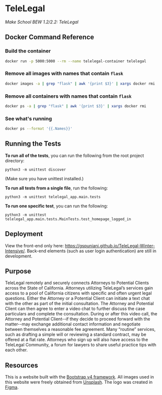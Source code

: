 # TeleLegal

<i>Make School BEW 1.2/2.2: TeleLegal</i>


## Docker Command Reference


### Build the container

```bash
docker run -p 5000:5000 --rm --name telelegal-container telelegal
```

### Remove all images with names that contain `flask`

```bash
docker images -a | grep "flask" | awk '{print $3}' | xargs docker rmi
```

### Remove all containers with names that contain `flask`

```bash
docker ps -a | grep "flask" | awk '{print $3}' | xargs docker rmi
```

### See what's running

```bash
docker ps --format '{{.Names}}'
```


## Running the Tests

**To run all of the tests**, you can run the following from the root project directory:

```
python3 -m unittest discover
```

(Make sure you have unittest installed.)

**To run all tests from a single file**, run the following:

```
python3 -m unittest telelegal_app.main.tests
```

**To run one specific test**, you can run the following:

```
python3 -m unittest telelegal_app.main.tests.MainTests.test_homepage_logged_in
```


## Deployment
View the front-end only here: https://gspuniani.github.io/TeleLegal-Winter-Intensive/. Back-end elements (such as user login authentication) are still in development.

## Purpose
TeleLegal remotely and securely connects Attorneys to Potential Clients across the State of California. Attorneys utilizing TeleLegal’s services gain access to a pool of California citizens with specific and often urgent legal questions. Either the Attorney or a Potential Client can initiate a text chat with the other as part of the initial consultation. The Attorney and Potential Client can then agree to enter a video chat to further discuss the case particulars and complete the consultation. During or after this video call, the Attorney and Potential Client--if they decide to proceed forward with the matter--may exchange additional contact information and negotiate between themselves a reasonable fee agreement. Many “routine” services, such as drafting a simple will or reviewing a standard contract, may be offered at a flat rate. Attorneys who sign up will also have access to the TeleLegal Community, a forum for lawyers to share useful practice tips with each other.

## Resources
This is a website built with the [Bootstrap v4 framework](https://getbootstrap.com). All images used in this website were freely obtained from [Unsplash](https://unsplash.com). The logo was created in [Figma](https://www.figma.com). 



